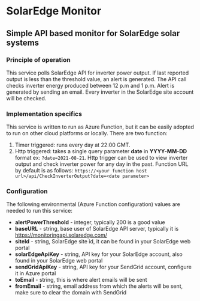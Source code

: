 # SolarEdge Monitor

## Simple API based monitor for SolarEdge solar systems

### Principle of operation

This service polls SolarEdge API for inverter power output. If last reported output is less than the threshold value, an alert is generated.
The API call checks inverter energy produced between 12 p.m and 1 p.m.
Alert is generated by sending an email.
Every inverter in the SolarEdge site account will be checked.

### Implementation specifics

This service is written to run as Azure Function, but it can be easily adopted to run on other cloud platforms or locally.
There are two function:
1. Timer triggered: runs every day at 22:00 GMT.
2. Http triggered: takes a single query parameter **date** in **YYYY-MM-DD** format ex: `?date=2021-08-21`. Http trigger can be used to view inverter output and check inverter power for any day in the past. Function URL by default is as follows:
`https://<your function host url>/api/CheckInverterOutput?date=<date parameter>`

### Configuration
The following environmental (Azure Function configuration) values are needed to run this service:

- **alertPowerThreshold** - integer, typically 200 is a good value
- **baseURL** - string, base user of SolarEdge API server, typically it is https://monitoringapi.solaredge.com/
- **siteId** - string, SolarEdge site id, it can be found in your SolarEdge web portal
- **solarEdgeApiKey** - string, API key for your SolarEdge account, also found in your SolarEdge web portal
- **sendGridApiKey** - string, API key for your SendGrid account, configure it in Azure portal
- **toEmail** - string, this is where alert emails will be sent
- **fromEmail** - string, email address from which the alerts will be sent, make sure to clear the domain with SendGrid
